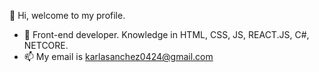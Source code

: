 👋 Hi, welcome to my profile.
- 🌱 Front-end developer. Knowledge in HTML, CSS, JS, REACT.JS, C#, NETCORE.
- 📫 My email is karlasanchez0424@gmail.com

<!---
karlasanchez0424/karlasanchez0424 is a ✨ special ✨ repository because its `README.md` (this file) appears on your GitHub profile.
You can click the Preview link to take a look at your changes.
--->
